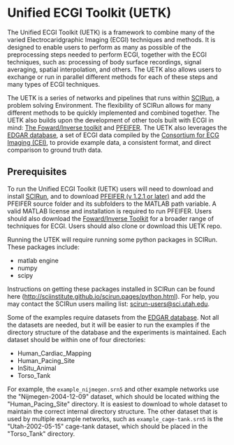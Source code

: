 # Unified ECGI Toolkit (UETK)

The Unified ECGI Toolkit (UETK) is a framework to combine many of the varied Electrocaridgraphic Imaging (ECGI) techniques and methods.  It is designed to enable users to perform as many as possible of the preprocessing steps needed to perform ECGI, together with the ECGI techniques, such as: processing of body surface recordings, signal averaging, spatial interpolation, and others.  The UETK also allows users to exchange or run in parallel different methods for each of these steps and many types of ECGI techniques.

The UETK is a series of networks and pipelines that runs within [SCIRun](https://github.com/SCIInstitute/SCIRun), a problem solving Environment.  The flexibility of SCIRun allows for many different methods to be quickly implemented and combined together.  The UETK also builds upon the development of other tools built with ECGI in mind: [The Foward/Inverse toolkit](https://github.com/SCIInstitute/FwdInvToolkit) and [PFEIFER](http://sci.utah.edu/cibc-software/pfeifer.html).  The UETK also leverages the [EDGAR database](https://edgar.sci.utah.edu), a set of ECGI data compiled by the [Consortium for ECG Imaging (CEI)](https://ecg-imaging.org), to provide example data, a consistent format, and direct comparison to ground truth data.

## Prerequisites

To run the Unified ECGI Toolkit (UETK) users will need to download and install [SCIRun](https://github.com/SCIInstitute/SCIRun/releases), and to download [PFEIFER (v 1.2.1 or later)](https://github.com/SCIInstitute/PFEIFER/releases) and add the PFEIFER source folder and its subfolders to the MATLAB path variable.  A valid MATLAB license and installation is required to run PFEIFER. Users should also download the [Foward/Inverse Toolkit](https://github.com/SCIInstitute/FwdInvToolkit/releases) for a broader range of techniques for ECGI.  Users should also clone or download this UETK repo.

Running the UTEK will require running some python packages in SCIRun. These packages include:

 - matlab engine
 - numpy
 - scipy
 
Instructions on getting these packages installed in SCIRun can be found here (http://sciinstitute.github.io/scirun.pages/python.html).  For help, you may contact the SCIRun users mailing list: [scirun-users@sci.utah.edu](scirun-users@sci.utah.edu).
 
Some of the examples require datasets from the [EDGAR database](https://edgar.sci.utah.edu).  Not all the datasets are needed, but it will be easier to run the examples if the directory structure of the database and the experiments is maintained.  Each dataset should be within one of four directories:

 - Human_Cardiac_Mapping
 - Human_Pacing_Site
 - InSitu_Animal
 - Torso_Tank
 
For example, the `example_nijmegen.srn5` and other example networks use the "Nijmegen-2004-12-09" dataset, which should be located withing the "Human_Pacing_Site" directory.  It is easiest to download to whole dataset to maintain the correct internal directory structure.  The other dataset that is used by multiple example networks, such as `example_cage-tank.srn5` is the "Utah-2002-05-15" cage-tank dataset, which should be placed in the "Torso_Tank" directory.




